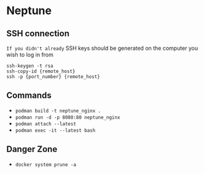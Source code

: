 # Neptune

## SSH connection

`If you didn't already`
SSH keys should be generated on the computer you wish to log in from

```
ssh-keygen -t rsa
ssh-copy-id {remote_host}
ssh -p {port_number} {remote_host}
```

## Commands

- `podman build -t neptune_nginx .`
- `podman run -d -p 8080:80 neptune_nginx`
- `podman attach --latest`
- `podman exec -it --latest bash`

## Danger Zone

- `docker system prune -a`
